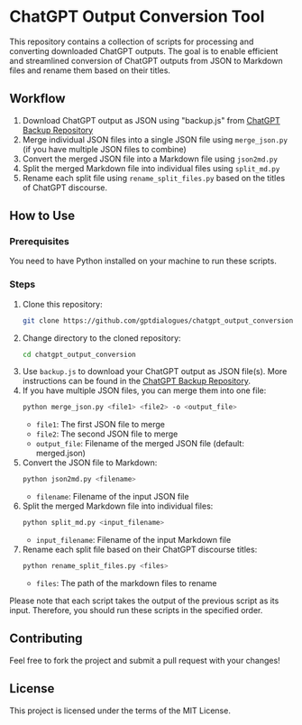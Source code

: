 # ChatGPT Output Conversion Tool

This repository contains a collection of scripts for processing and converting downloaded ChatGPT outputs. The goal is to enable efficient and streamlined conversion of ChatGPT outputs from JSON to Markdown files and rename them based on their titles.

## Workflow

1. Download ChatGPT output as JSON using "backup.js" from [ChatGPT Backup Repository](https://github.com/abacaj/chatgpt-backup)
2. Merge individual JSON files into a single JSON file using `merge_json.py` (if you have multiple JSON files to combine)
3. Convert the merged JSON file into a Markdown file using `json2md.py`
4. Split the merged Markdown file into individual files using `split_md.py`
5. Rename each split file using `rename_split_files.py` based on the titles of ChatGPT discourse.

## How to Use

### Prerequisites

You need to have Python installed on your machine to run these scripts. 

### Steps

1. Clone this repository:
    ```sh
    git clone https://github.com/gptdialogues/chatgpt_output_conversion.git
    ```
2. Change directory to the cloned repository:
    ```sh
    cd chatgpt_output_conversion
    ```
3. Use `backup.js` to download your ChatGPT output as JSON file(s). More instructions can be found in the [ChatGPT Backup Repository](https://github.com/abacaj/chatgpt-backup).
4. If you have multiple JSON files, you can merge them into one file:
    ```sh
    python merge_json.py <file1> <file2> -o <output_file>
    ```
    - `file1`: The first JSON file to merge
    - `file2`: The second JSON file to merge
    - `output_file`: Filename of the merged JSON file (default: merged.json)
5. Convert the JSON file to Markdown:
    ```sh
    python json2md.py <filename>
    ```
    - `filename`: Filename of the input JSON file
6. Split the merged Markdown file into individual files:
    ```sh
    python split_md.py <input_filename>
    ```
    - `input_filename`: Filename of the input Markdown file
7. Rename each split file based on their ChatGPT discourse titles:
    ```sh
    python rename_split_files.py <files>
    ```
    - `files`: The path of the markdown files to rename

Please note that each script takes the output of the previous script as its input. Therefore, you should run these scripts in the specified order.

## Contributing

Feel free to fork the project and submit a pull request with your changes!

## License

This project is licensed under the terms of the MIT License.
